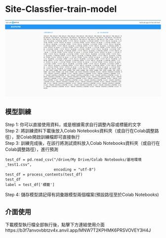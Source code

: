 # Site-Classfier-train-model
<img src="readme_img/01.JPG" width="1000px"/> 

## 模型訓練
Step 1: 你可以直接使用資料，或是根據需求自行調整內容或標籤的文字    
Step 2: 將訓練資料下載後放入Colab Notebooks資料夾（或自行在Colab調整路徑），至Colab開啟訓練檔即可直接執行  
Step 3: 訓練完成後，在該行將測試資料放入Colab Notebooks資料夾（或自行在Colab調整路徑），進行預測  
```
test_df = pd.read_csv("/drive/My Drive/Colab Notebooks/基地環境_test1.csv", 
                      encoding = "utf-8")
test_df = process_contents(test_df)
test_df
label = test_df['標籤']
```
Step 4: 儲存模型請記得有詞彙跟模型兩個檔案(預設路徑至於Colab Notebooks)  

## 介面使用   
下載模型執行檔全部執行後，點擊下方連結使用介面https://b3f7anvovbbtzv4x.anvil.app/MNW7T2KPHMK6PRSVOVEY3H4J
